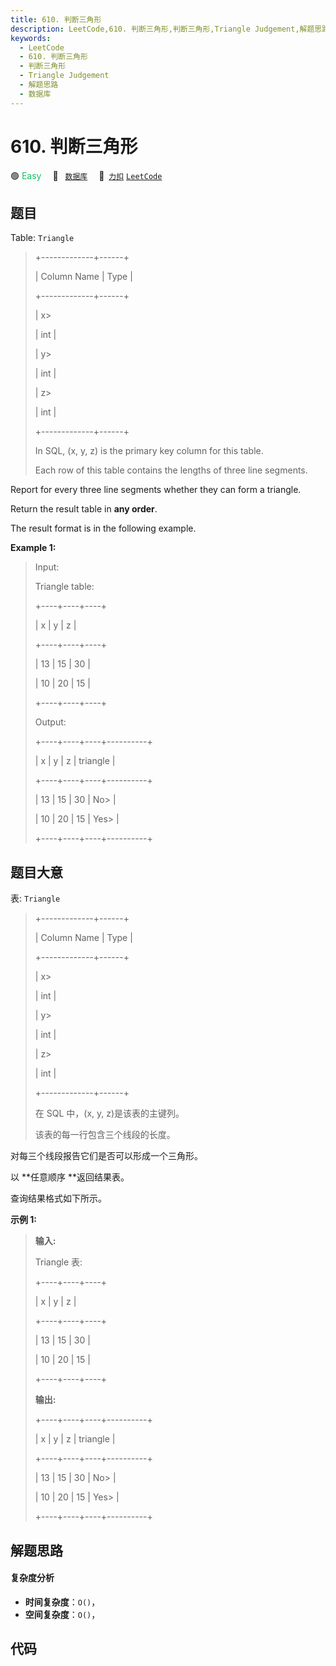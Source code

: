 ```yaml
---
title: 610. 判断三角形
description: LeetCode,610. 判断三角形,判断三角形,Triangle Judgement,解题思路,数据库
keywords:
  - LeetCode
  - 610. 判断三角形
  - 判断三角形
  - Triangle Judgement
  - 解题思路
  - 数据库
---
```


# 610. 判断三角形

🟢 <font color=#15bd66>Easy</font>&emsp; 🔖&ensp; [`数据库`](/tag/database.md)&emsp; 🔗&ensp;[`力扣`](https://leetcode.cn/problems/triangle-judgement) [`LeetCode`](https://leetcode.com/problems/triangle-judgement)

## 题目

Table: `Triangle`

> 
> 
> 
> 
> 
> +-------------+------+
> 
> | Column Name | Type |
> 
> +-------------+------+
> 
> | x> 
> > 
>    | int  |
> 
> | y> 
> > 
>    | int  |
> 
> | z> 
> > 
>    | int  |
> 
> +-------------+------+
> 
> In SQL, (x, y, z) is the primary key column for this table.
> 
> Each row of this table contains the lengths of three line segments.
> 
> 



Report for every three line segments whether they can form a triangle.

Return the result table in **any order**.

The result format is in the following example.



**Example 1:**

> Input: 
> 
> Triangle table:
> 
> +----+----+----+
> 
> | x  | y  | z  |
> 
> +----+----+----+
> 
> | 13 | 15 | 30 |
> 
> | 10 | 20 | 15 |
> 
> +----+----+----+
> 
> Output: 
> 
> +----+----+----+----------+
> 
> | x  | y  | z  | triangle |
> 
> +----+----+----+----------+
> 
> | 13 | 15 | 30 | No> 
>    |
> 
> | 10 | 20 | 15 | Yes> 
>   |
> 
> +----+----+----+----------+
> 
> 


## 题目大意

表: `Triangle`

> 
> 
> 
> 
> 
> +-------------+------+
> 
> | Column Name | Type |
> 
> +-------------+------+
> 
> | x> 
> > 
>    | int  |
> 
> | y> 
> > 
>    | int  |
> 
> | z> 
> > 
>    | int  |
> 
> +-------------+------+
> 
> 在 SQL 中，(x, y, z)是该表的主键列。
> 
> 该表的每一行包含三个线段的长度。
> 
> 



对每三个线段报告它们是否可以形成一个三角形。

以 **任意顺序  **返回结果表。

查询结果格式如下所示。



**示例 1:**

> 
> 
> 
> 
> 
> **输入:** 
> 
> Triangle 表:
> 
> +----+----+----+
> 
> | x  | y  | z  |
> 
> +----+----+----+
> 
> | 13 | 15 | 30 |
> 
> | 10 | 20 | 15 |
> 
> +----+----+----+
> 
> **输出:** 
> 
> +----+----+----+----------+
> 
> | x  | y  | z  | triangle |
> 
> +----+----+----+----------+
> 
> | 13 | 15 | 30 | No> 
>    |
> 
> | 10 | 20 | 15 | Yes> 
>   |
> 
> +----+----+----+----------+


## 解题思路

#### 复杂度分析

- **时间复杂度**：`O()`，
- **空间复杂度**：`O()`，

## 代码

```javascript

```